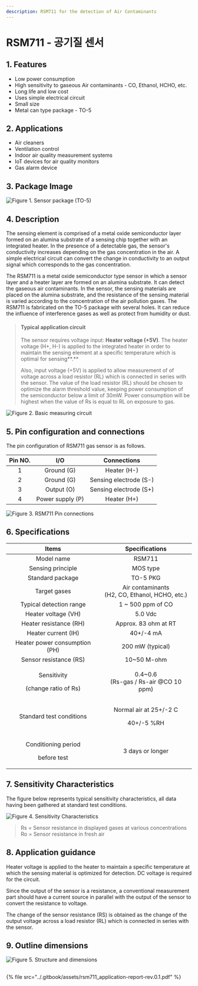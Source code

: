 ```yaml
---
description: RSM711 for the detection of Air Contaminants
---
```


# RSM711 - 공기질 센서

## **1. Features**

* Low power consumption
* High sensitivity to gaseous Air contaminants - CO, Ethanol, HCHO, etc.
* Long life and low cost
* Uses simple electrical circuit
* Small size
* Metal can type package - TO-5

## **2. Applications**

* Air cleaners
* Ventilation control
* Indoor air quality measurement systems
* IoT devices for air quality monitors
* Gas alarm device

## **3. Package Image**

![Figure 1. Sensor package \(TO-5\)](../.gitbook/assets/0.png)

## **4. Description**

The sensing element is comprised of a metal oxide semiconductor layer formed on an alumina substrate of a sensing chip together with an integrated heater. In the presence of a detectable gas, the sensor's conductivity increases depending on the gas concentration in the air. A simple electrical circuit can convert the change in conductivity to an output signal which corresponds to the gas concentration.

The RSM711 is a metal oxide semiconductor type sensor in which a sensor layer and a heater layer are formed on an alumina substrate. It can detect the gaseous air contaminants. In the sensor, the sensing materials are placed on the alumina substrate, and the resistance of the sensing material is varied according to the concentration of the air pollution gases. The RSM711 is fabricated on the TO-5 package with several holes. It can reduce the influence of interference gases as well as protect from humidity or dust.

> #### **Typical application circuit**
>
> The sensor requires voltage input: **Heater voltage \(+5V\)**. The heater voltage \(H+, H-\) is applied to the integrated heater in order to maintain the sensing element at a specific temperature which is optimal for sensing**.** 
>
> Also, input voltage \(+5V\) is applied to allow measurement of of voltage across a load resistor \(RL\) which is connected in series with the sensor. The value of the load resistor \(RL\) should be chosen to optimize the alarm threshold value, keeping power consumption of the semiconductor below a limit of 30mW. Power consumption will be highest when the value of Rs is equal to RL on exposure to gas.

![Figure 2. Basic measuring circuit](../.gitbook/assets/1.jpeg)

## **5. Pin configuration and connections**

The pin configuration of RSM711 gas sensor is as follows.

| Pin NO. | I/O | Connections |
| :---: | :---: | :---: |
| 1 | Ground \(G\) | Heater \(H-\) |
| 2 | Ground \(G\) | Sensing electrode \(S-\) |
| 3 | Output \(O\) | Sensing electrode \(S+\) |
| 4 | Power supply \(P\) | Heater \(H+\) |

![Figure 3. RSM711 Pin connections](../.gitbook/assets/2.jpeg)

## **6. Specifications**

<table>
  <thead>
    <tr>
      <th style="text-align:center">Items</th>
      <th style="text-align:center">Specifications</th>
    </tr>
  </thead>
  <tbody>
    <tr>
      <td style="text-align:center">Model name</td>
      <td style="text-align:center">RSM711</td>
    </tr>
    <tr>
      <td style="text-align:center">Sensing principle</td>
      <td style="text-align:center">MOS type</td>
    </tr>
    <tr>
      <td style="text-align:center">Standard package</td>
      <td style="text-align:center">TO-5 PKG</td>
    </tr>
    <tr>
      <td style="text-align:center">Target gases</td>
      <td style="text-align:center">Air contaminants
        <br />(H2, CO, Ethanol, HCHO, etc.)</td>
    </tr>
    <tr>
      <td style="text-align:center">Typical detection range</td>
      <td style="text-align:center">1 ~ 500 ppm of CO</td>
    </tr>
    <tr>
      <td style="text-align:center">Heater voltage (VH)</td>
      <td style="text-align:center">5.0 Vdc</td>
    </tr>
    <tr>
      <td style="text-align:center">Heater resistance (RH)</td>
      <td style="text-align:center">Approx. 83 ohm at RT</td>
    </tr>
    <tr>
      <td style="text-align:center">Heater current (IH)</td>
      <td style="text-align:center">40+/-4 mA</td>
    </tr>
    <tr>
      <td style="text-align:center">Heater power consumption (PH)</td>
      <td style="text-align:center">200 mW (typical)</td>
    </tr>
    <tr>
      <td style="text-align:center">Sensor resistance (RS)</td>
      <td style="text-align:center">10~50 M-ohm</td>
    </tr>
    <tr>
      <td style="text-align:center">
        <p>Sensitivity</p>
        <p>(change ratio of Rs)</p>
      </td>
      <td style="text-align:center">0.4~0.6
        <br />(Rs-gas / Rs-air @CO 10 ppm)</td>
    </tr>
    <tr>
      <td style="text-align:center">Standard test conditions</td>
      <td style="text-align:center">
        <p>Normal air at 25+/-2 C</p>
        <p>40+/-5 %RH</p>
      </td>
    </tr>
    <tr>
      <td style="text-align:center">
        <p>Conditioning period</p>
        <p>before test</p>
      </td>
      <td style="text-align:center">3 days or longer</td>
    </tr>
  </tbody>
</table>

## **7. Sensitivity Characteristics**

 The figure below represents typical sensitivity characteristics, all data having been gathered at standard test conditions.

![Figure 4. Sensitivity Characteristics ](../.gitbook/assets/3.png)

> Rs = Sensor resistance in displayed gases at various concentrations  
> Ro = Sensor resistance in fresh air

## **8. Application guidance**

Heater voltage is applied to the heater to maintain a specific temperature at which the sensing material is optimized for detection. DC voltage is required for the circuit.

Since the output of the sensor is a resistance, a conventional measurement part should have a current source in parallel with the output of the sensor to convert the resistance to voltage.

The change of the sensor resistance \(RS\) is obtained as the change of the output voltage across a load resistor \(RL\) which is connected in series with the sensor.

## **9. Outline dimensions**

![Figure 5. Structure and dimensions](../.gitbook/assets/4.jpeg)

## 

{% file src="../.gitbook/assets/rsm711\_application-report-rev.0.1.pdf" %}

